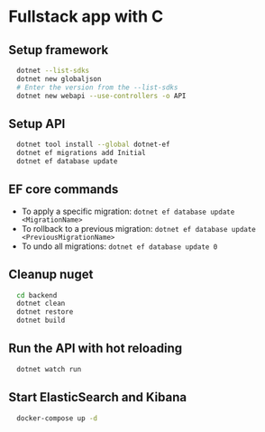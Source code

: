 # Fullstack app with C #

## Setup framework ##

```zsh
  dotnet --list-sdks
  dotnet new globaljson
  # Enter the version from the --list-sdks
  dotnet new webapi --use-controllers -o API
```

## Setup API ##

```zsh
  dotnet tool install --global dotnet-ef
  dotnet ef migrations add Initial
  dotnet ef database update
```

## EF core commands ##

* To apply a specific migration: `dotnet ef database update <MigrationName>`
* To rollback to a previous migration: `dotnet ef database update <PreviousMigrationName>`
* To undo all migrations: `dotnet ef database update 0`

## Cleanup nuget ##

```zsh
  cd backend
  dotnet clean
  dotnet restore
  dotnet build
```

## Run the API with hot reloading ##

```zsh
  dotnet watch run
```

## Start ElasticSearch and Kibana ##

```zsh
  docker-compose up -d
```
